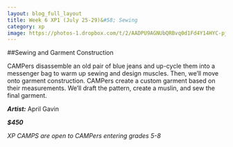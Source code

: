 ```yaml
---
layout: blog_full_layout
title: Week 6 XP1 (July 25-29)&#58; Sewing
category: xp
image: https://photos-1.dropbox.com/t/2/AADPU9AGNUbQRBvq0d1Fd4Y14HYC-pjCpueKRAilgPzyjQ/12/96179569/jpeg/32x32/1/_/1/2/IMG_3725.JPG/EPPnz0oY5rYBIAIoAg/84RW1kYosX_wCwaXGjymwVU1C2AppA-H6180KBrEpDc?size=1024x768&size_mode=3
---
```


##Sewing and Garment Construction


CAMPers disassemble an old pair of blue jeans and up-cycle them into a messenger bag to warm up sewing and design muscles. Then, we’ll move onto garment construction. CAMPers create a custom garment based on their measurements. We’ll draft the pattern, create a muslin, and sew the final garment. 

**_Artist:_** April Gavin

**_$450_**

*XP CAMPS are open to CAMPers entering grades 5-8*

